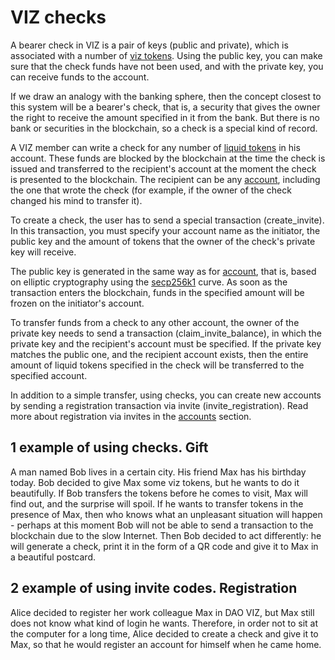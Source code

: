 # VIZ checks

A bearer check in VIZ is a pair of keys (public and private), which is associated with a number of [viz tokens](./economy.md#viz-token). Using the public key, you can make sure that the check funds have not been used, and with the private key, you can receive funds to the account.

If we draw an analogy with the banking sphere, then the concept closest to this system will be a bearer's check, that is, a security that gives the owner the right to receive the amount specified in it from the bank. But there is no bank or securities in the blockchain, so a check is a special kind of record.

A VIZ member can write a check for any number of [liquid tokens](./economy.md#viz-token) in his account. These funds are blocked by the blockchain at the time the check is issued and transferred to the recipient's account at the moment the check is presented to the blockchain. The recipient can be any [account](./accounts.md), including the one that wrote the check (for example, if the owner of the check changed his mind to transfer it).

To create a check, the user has to send a special transaction (create_invite). In this transaction, you must specify your account name as the initiator, the public key and the amount of tokens that the owner of the check's private key will receive.

The public key is generated in the same way as for [account](./accounts.md), that is, based on elliptic cryptography using the [secp256k1](https://en.bitcoin.it/wiki/Secp256k1) curve. As soon as the transaction enters the blockchain, funds in the specified amount will be frozen on the initiator's account.

To transfer funds from a check to any other account, the owner of the private key needs to send a transaction (claim_invite_balance), in which the private key and the recipient's account must be specified. If the private key matches the public one, and the recipient account exists, then the entire amount of liquid tokens specified in the check will be transferred to the specified account.

In addition to a simple transfer, using checks, you can create new accounts by sending a registration transaction via invite (invite_registration). Read more about registration via invites in the [accounts](./accounts.md#invite-reg) section.

## 1 example of using checks. Gift

A man named Bob lives in a certain city. His friend Max has his birthday today. Bob decided to give Max some viz tokens, but he wants to do it beautifully. If Bob transfers the tokens before he comes to visit, Max will find out, and the surprise will spoil. If he wants to transfer tokens in the presence of Max, then who knows what an unpleasant situation will happen - perhaps at this moment Bob will not be able to send a transaction to the blockchain due to the slow Internet. Then Bob decided to act differently: he will generate a check, print it in the form of a QR code and give it to Max in a beautiful postcard.

## 2 example of using invite codes. Registration

Alice decided to register her work colleague Max in DAO VIZ, but Max still does not know what kind of login he wants. Therefore, in order not to sit at the computer for a long time, Alice decided to create a check and give it to Max, so that he would register an account for himself when he came home.
